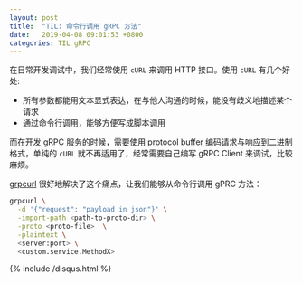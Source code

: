 ```yaml
---
layout: post
title:  "TIL: 命令行调用 gRPC 方法"
date:   2019-04-08 09:01:53 +0800
categories: TIL gRPC
---
```


在日常开发调试中，我们经常使用 `cURL` 来调用 HTTP 接口。使用 `cURL` 有几个好处:
  * 所有参数都能用文本显式表达，在与他人沟通的时候，能没有歧义地描述某个请求
  * 通过命令行调用，能够方便写成脚本调用

而在开发 gRPC 服务的时候，需要使用 protocol buffer 编码请求与响应到二进制格式，单纯的 `cURL` 就不再适用了，经常需要自己编写 gRPC Client 来调试，比较麻烦。

[grpcurl](https://github.com/fullstorydev/grpcurl) 很好地解决了这个痛点，让我们能够从命令行调用 gPRC 方法：

```bash
grpcurl \
  -d '{"request": "payload in json"}' \
  -import-path <path-to-proto-dir> \
  -proto <proto-file>  \
  -plaintext \
  <server:port> \
  <custom.service.MethodX>
```

{% include /disqus.html %}